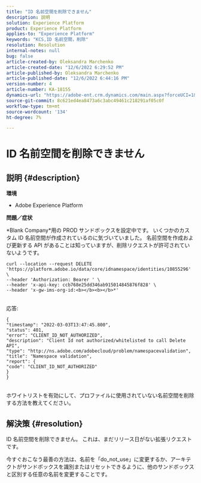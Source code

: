 ```yaml
---
title: "ID 名前空間を削除できません"
description: 説明
solution: Experience Platform
product: Experience Platform
applies-to: "Experience Platform"
keywords: "KCS,ID 名前空間，削除"
resolution: Resolution
internal-notes: null
bug: false
article-created-by: Oleksandra Marchenko
article-created-date: "12/6/2022 6:29:52 PM"
article-published-by: Oleksandra Marchenko
article-published-date: "12/6/2022 6:44:16 PM"
version-number: 4
article-number: KA-18155
dynamics-url: "https://adobe-ent.crm.dynamics.com/main.aspx?forceUCI=1&pagetype=entityrecord&etn=knowledgearticle&id=1b2da7f4-9375-ed11-81ab-6045bd0061cb"
source-git-commit: 8c621ed4ea8473a6c3abc49461c218291af05c0f
workflow-type: tm+mt
source-wordcount: '134'
ht-degree: 7%

---
```


# ID 名前空間を削除できません

## 説明 {#description}


<b>環境</b>

- Adobe Experience Platform

<b>問題／症状</b>

\*Blank Company\*用の PROD サンドボックスを設定中です。 いくつかのカスタム ID 名前空間が作成されているのに気づいていました。 名前空間を作成および更新する API があることは知っていますが、削除リクエストが許可されていないようです。


```
curl --location --request DELETE 'https://platform.adobe.io/data/core/idnamespace/identities/10855296' \
--header 'Authorization: Bearer ' \
--header 'x-api-key: ccb768e25dd346ab915014845876f828' \
--header 'x-gw-ims-org-id:<b></b><b></b>*'
```


<br>応答:


```
{
"timestamp": "2022-03-03T13:47:45.800",
"status": 401,
"error": "CLIENT_ID_NOT_AUTHORIZED",
"description": "Client Id not authorized/whitelisted to call Delete API",
"type": "http://ns.adobe.com/adobecloud/problem/namespacevalidation",
"title": "Namespace validation",
"report": {
"code": "CLIENT_ID_NOT_AUTHORIZED"
}
}
```


<br>ホワイトリストを有効にして、プロファイルに使用されていない名前空間を削除する方法を教えてください。



## 解決策 {#resolution}


ID 名前空間を削除できません。 これは、まだリリース日がない拡張リクエストです。

今すぐおこなう最善の方法は、名前を「do_not_use」に変更するか、アーキテクトがサンドボックスを識別またはリセットできるように、他のサンドボックスと区別する任意の名前を変更することです。
